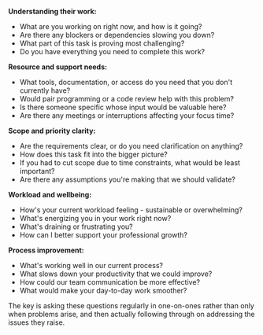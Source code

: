 **Understanding their work:**

- What are you working on right now, and how is it going?
- Are there any blockers or dependencies slowing you down?
- What part of this task is proving most challenging?
- Do you have everything you need to complete this work?

**Resource and support needs:**

- What tools, documentation, or access do you need that you don't currently have?
- Would pair programming or a code review help with this problem?
- Is there someone specific whose input would be valuable here?
- Are there any meetings or interruptions affecting your focus time?

**Scope and priority clarity:**

- Are the requirements clear, or do you need clarification on anything?
- How does this task fit into the bigger picture?
- If you had to cut scope due to time constraints, what would be least important?
- Are there any assumptions you're making that we should validate?

**Workload and wellbeing:**

- How's your current workload feeling - sustainable or overwhelming?
- What's energizing you in your work right now?
- What's draining or frustrating you?
- How can I better support your professional growth?

**Process improvement:**

- What's working well in our current process?
- What slows down your productivity that we could improve?
- How could our team communication be more effective?
- What would make your day-to-day work smoother?

The key is asking these questions regularly in one-on-ones rather than only when problems arise, and then actually following through on addressing the issues they raise.